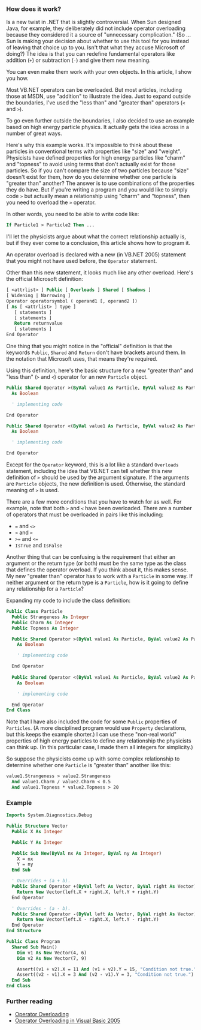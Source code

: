 ### How does it work?

Is a new twist in .NET that is slightly controversial. When Sun designed Java, for example, they deliberately did not include operator overloading because they considered it a source of "unnecessary complication." (So ... Sun is making your decision about whether to use this tool for you instead of leaving that choice up to you. Isn't that what they accuse Microsoft of doing?)
The idea is that you can redefine fundamental operators like addition (`+`) or subtraction (`-`) and give them new meaning.

You can even make them work with your own objects. In this article, I show you how.

Most VB.NET operators can be overloaded. But most articles, including those at MSDN, use "addition" to illustrate the idea. Just to expand outside the boundaries, I've used the "less than" and "greater than" operators (`<` and `>`).

To go even further outside the boundaries, I also decided to use an example based on high energy particle physics. It actually gets the idea across in a number of great ways.

Here's why this example works. It's impossible to think about these particles in conventional terms with properties like "size" and "weight". Physicists have defined properties for high energy particles like "charm" and "topness" to avoid using terms that don't actually exist for those particles. So if you can't compare the size of two particles because "size" doesn't exist for them, how do you determine whether one particle is "greater than" another? The answer is to use combinations of the properties they do have. But if you're writing a program and you would like to simply code `>` but actually mean a relationship using "charm" and "topness", then you need to overload the `>` operator.

In other words, you need to be able to write code like:

```vb
If Particle1 > Particle2 Then ...
```

I'll let the physicists argue about what the correct relationship actually is, but if they ever come to a conclusion, this article shows how to program it.

An operator overload is declared with a new (in VB.NET 2005) statement that you might not have used before, the `Operator` statement.

Other than this new statement, it looks much like any other overload. Here's the official Microsoft definition:

```vb
[ <attrlist> ] Public [ Overloads ] Shared [ Shadows ]
[ Widening | Narrowing ]
Operator operatorsymbol ( operand1 [, operand2 ])
[ As [ <attrlist> ] type ]
   [ statements ]
   [ statements ]
   Return returnvalue
   [ statements ]
End Operator
```

One thing that you might notice in the "official" definition is that the keywords `Public`, `Shared` and `Return` don't have brackets around them. In the notation that Microsoft uses, that means they're required.

Using this definition, here's the basic structure for a new "greater than" and "less than" (`>` and `<`) operator for an new `Particle` object.

```vb
Public Shared Operator >(ByVal value1 As Particle, ByVal value2 As Particle)
  As Boolean

  ' implementing code

End Operator

Public Shared Operator <(ByVal value1 As Particle, ByVal value2 As Particle)
  As Boolean

  ' implementing code

End Operator
```

Except for the `Operator` keyword, this is a lot like a standard `Overloads` statement, including the idea that VB.NET can tell whether this new definition of `>` should be used by the argument signature. If the arguments are `Particle` objects, the new definition is used. Otherwise, the standard meaning of `>` is used.

There are a few more conditions that you have to watch for as well. For example, note that both `>` and `<` have been overloaded. There are a number of operators that must be overloaded in pairs like this including:

- `=` and `<>`
- `>` and `<`
- `>=` and `<=`
- `IsTrue` and `IsFalse`

Another thing that can be confusing is the requirement that either an argument or the return type (or both) must be the same type as the class that defines the operator overload. If you think about it, this makes sense. My new "greater than" operator has to work with a `Particle` in some way. If neither argument or the return type is a `Particle`, how is it going to define any relationship for a `Particle`?

Expanding my code to include the class definition:

```vb
Public Class Particle
  Public Strangeness As Integer
  Public Charm As Integer
  Public Topness As Integer

  Public Shared Operator >(ByVal value1 As Particle, ByVal value2 As Particle)
    As Boolean

    ' implementing code

  End Operator
   
  Public Shared Operator <(ByVal value1 As Particle, ByVal value2 As Particle)
    As Boolean

    ' implementing code

  End Operator
End Class
```

Note that I have also included the code for some `Public` properties of `Particles`. (A more disciplined program would use `Property` declarations, but this keeps the example shorter.) I can use these "non-real world" properties of high energy particles to define any relationship the physicists can think up. (In this particular case, I made them all integers for simplicity.)

So suppose the physicists come up with some complex relationship to determine whether one `Particle` is "greater than" another like this:

```vb
value1.Strangeness > value2.Strangeness
  And value1.Charm / value2.Charm < 0.5
  And value1.Topness * value2.Topness > 20
```

### Example

```vb
Imports System.Diagnostics.Debug

Public Structure Vector
  Public X As Integer

  Public Y As Integer

  Public Sub New(ByVal nx As Integer, ByVal ny As Integer)
    X = nx
    Y = ny
  End Sub

  ' Overrides + (a + b).
  Public Shared Operator +(ByVal left As Vector, ByVal right As Vector)
    Return New Vector(left.X + right.X, left.Y + right.Y)
  End Operator

  ' Overrides - (a - b).
  Public Shared Operator -(ByVal left As Vector, ByVal right As Vector)
    Return New Vector(left.X - right.X, left.Y - right.Y)
  End Operator
End Structure

Public Class Program
  Shared Sub Main()
    Dim v1 As New Vector(4, 6)
    Dim v2 As New Vector(7, 9)

    Assert((v1 + v2).X = 11 And (v1 + v2).Y = 15, "Condition not true.")
    Assert((v2 - v1).X = 3 And (v2 - v1).Y = 3, "Condition not true.")
  End Sub
End Class
```

### Further reading
- [Operator Overloading](http://visualbasic.about.com/od/usingvbnet/a/opovrld01.htm)
- [Operator Overloading in Visual Basic 2005](http://bit.ly/1OzJZ9I)